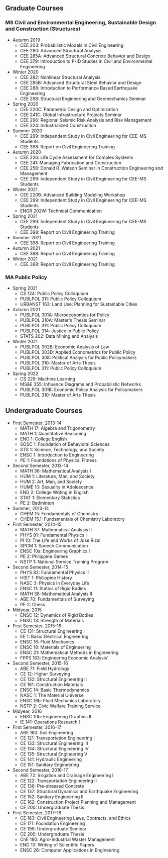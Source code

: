 ## Graduate Courses

### MS Civil and Environmental Engineering, Sustainable Design and Construction (Structures)
- Autumn 2019
  - CEE 203: Probabilistic Models in Civil Engineering
  - CEE 280: Advanced Structural Analysis
  - CEE 285A: Advanced Structural Concrete Behavior and Design
  - CEE 379: Introduction to PHD Studies in Civil and Environmental Engineering	
- Winter 2020
  - CEE 282: Nonlinear Structural Analysis
  - CEE 285B: Advanced Structural Steel Behavior and Design
  - CEE 288: Introduction to Performance Based Earthquake Engineering
  - CEE 298: Structural Engineering and Geomechanics Seminar
- Spring 2020
  - CEE 220C: Parametric Design and Optimization
  - CEE 241C: Global Infrastructure Projects Seminar
  - CEE 296: Regional Seismic Risk Analysis and Risk Management
  - CEE 324: Industrialized Construction
- Summer 2020
  - CEE 299: Independent Study in Civil Engineering for CEE-MS Students
  - CEE 398: Report on Civil Engineering Training
- Autumn 2020
  - CEE 226: Life Cycle Assessment for Complex Systems
  - CEE 241: Managing Fabrication and Construction
  - CEE 258: Donald R. Watson Seminar in Construction Engineering and Management
  - CEE 299: Independent Study in Civil Engineering for CEE-MS Students
- Winter 2021
  - CEE 220B: Advanced Building Modeling Workshop
  - CEE 299: Independent Study in Civil Engineering for CEE-MS Students
  - ENGR 202W: Technical Communication
- Spring 2021
  - CEE 299: Independent Study in Civil Engineering for CEE-MS Students
  - CEE 398: Report on Civil Engineering Training
- Summer 2021
  - CEE 398: Report on Civil Engineering Training
- Autumn 2021
  - CEE 398: Report on Civil Engineering Training
- Winter 2021
  - CEE 398: Report on Civil Engineering Training

### MA Public Policy
- Spring 2021
  - CS 124: Public Policy Colloquium
  - PUBLPOL 311: Public Policy Colloquium
  - URBANST 163: Land Use: Planning for Sustainable Cities
- Autumn 2021
  - PUBLPOL 301A: Microeconomics for Policy
  - PUBLPOL 310A: Master's Thesis Seminar
  - PUBLPOL 311: Public Policy Colloquium
  - PUBLPOL 314: Justice in Public Policy
  - STATS 202: Data Mining and Analysis
- Winter 2021
  - PUBLPOL 302B: Economic Analysis of Law
  - PUBLPOL 303D: Applied Econometrics for Public Policy
  - PUBLPOL 308: Political Analysis for Public Policymakers
  - PUBLPOL 310: Master of Arts Thesis
  - PUBLPOL 311: Public Policy Colloquium
- Spring 2022
  - CS 229: Machine Learning
  - MS&E 355: Influence Diagrams and Probabilistic Networks
  - PUBLPOL 301B: Economic Policy Analysis for Policymakers
  - PUBLPOL 310: Master of Arts Thesis

## Undergraduate Courses
- First Semester, 2013-14
  - MATH 17: Algebra and Trigonometry
  - MATH 1: Quantitative Reasoning
  - ENG 1: College English
  - SOSC 1: Foundation of Behavioral Sciences
  - STS 1: Science, Technology, and Society
  - ENSC 1: Introduction to Engineering
  - PE 1: Foundations of Physical Fitness
- Second Semester, 2013-14
  - MATH 36: Mathematical Analysis I
  - HUM 1: Literature, Man, and Society
  - HUM 2: Art, Man, and Society
  - HUME 10: Sexuality in Adolescence
  - ENG 2: College Writing in English
  - STAT 1: Elementary Statistics
  - PE 2: Badminton
- Summer, 2013-14
  - CHEM 15: Fundamentals of Chemistry
  - CHEM 15.1: Fundamentals of Chemistry Laboratory
- First Semester, 2014-15
  - MATH 37: Mathematical Analysis II
  - PHYS 81: Fundamental Physics I
  - PI 10: The Life and Works of Jose Rizal
  - SPCM 1: Speech Communication
  - ENSC 10a: Engineering Graphics I
  - PE 2: Philippine Games
  - NSTP 1: National Service Training Program
- Second Semester, 2014-15
  - PHYS 82: Fundamental Physics II
  - HIST 1: Philippine History
  - NASC 3: Physics in Everyday Life
  - ENSC 11: Statics of Rigid Bodies
  - MATH 38: Mathematical Analysis II
  - ABE 70: Fundamentals of Surveying
  - PE 2: Chess
- Midyear, 2015
  - ENSC 12: Dynamics of Rigid Bodies
  - ENSC 13: Strength of Materials
- First Semester, 2015-16
  - CE 131: Structural Engineering I
  - EE 1: Basic Electrical Engineering
  - ENSC 16: Fluid Mechanics
  - ENSC 18: Materials of Engineering
  - ENSC 21: Mathematical Methods in Engineering
  - FPPS 183: Engineering Economic Analysis'
- Second Semester, 2015-16
  - ABE 71: Field Hydrology
  - CE 12: Higher Surveying
  - CE 132: Structural Engineering II
  - CE 161: Construction Materials
  - ENSC 14: Basic Thermodynamics
  - NASC 1: The Material Universe
  - ENSC 16b: Fluid Mechanics Laboratory
  - NSTP 2: Civic Welfare Training Service
- Midyear, 2016
  - ENSC 10b: Engineering Graphics II
  - IE 141: Operations Research I
- First Semester, 2016-17
  - ABE 180: Soil Engineering
  - CE 121: Transportation Engineering I
  - CE 133: Structural Engineering III
  - CE 134: Structural Engineering IV
  - CE 135: Structural Engineering V
  - CE 141: Hydraulic Engineering
  - CE 151: Sanitary Engineering
- Second Semester, 2016-17
  - ABE 72: Irrigation and Drainage Engineering I
  - CE 122: Transportation Engineering II
  - CE 136: Pre-stressed Concrete
  - CE 137: Structural Dynamics and Earthquake Engineering
  - CE 152: Sanitary Engineering II
  - CE 162: Construction Project Planning and Management
  - CE 200: Undergraduate Thesis
- First Semester, 2017-18
  - CE 163: Civil Engineering Laws, Contracts, and Ethics
  - CE 171: Foundation Engineering
  - CE 199: Undergraduate Seminar
  - CE 200: Undergraduate Thesis
  - ChE 180: Agro-Industrial Waster Management
  - ENG 10: Writing of Scientific Papers
  - ENSC 26: Computer Applications in Engineering
